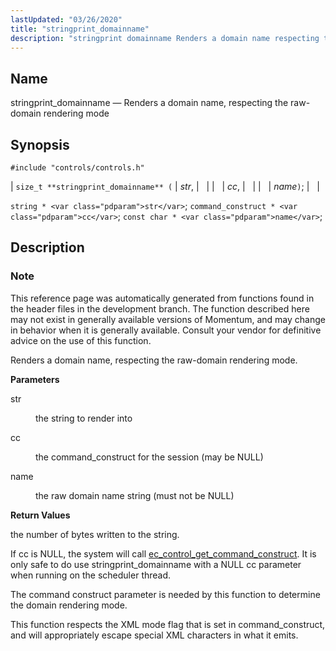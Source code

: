 ```yaml
---
lastUpdated: "03/26/2020"
title: "stringprint_domainname"
description: "stringprint domainname Renders a domain name respecting the raw domain rendering mode size t stringprint domainname str cc name string str command construct cc const char name This reference page was automatically generated from functions found in the header files in the development branch The function described here may not..."
---
```


<a name="apis.stringprint_domainname"></a> 
## Name

stringprint_domainname — Renders a domain name, respecting the raw-domain rendering mode

## Synopsis

`#include "controls/controls.h"`

| `size_t **stringprint_domainname** (` | <var class="pdparam">str</var>, |   |
|   | <var class="pdparam">cc</var>, |   |
|   | <var class="pdparam">name</var>`)`; |   |

`string * <var class="pdparam">str</var>`;
`command_construct * <var class="pdparam">cc</var>`;
`const char * <var class="pdparam">name</var>`;<a name="idp62955232"></a> 
## Description

### Note

This reference page was automatically generated from functions found in the header files in the development branch. The function described here may not exist in generally available versions of Momentum, and may change in behavior when it is generally available. Consult your vendor for definitive advice on the use of this function.

Renders a domain name, respecting the raw-domain rendering mode.

**<a name="idp62958128"></a> Parameters**

<dl class="variablelist">

<dt>str</dt>

<dd>

the string to render into

</dd>

<dt>cc</dt>

<dd>

the command_construct for the session (may be NULL)

</dd>

<dt>name</dt>

<dd>

the raw domain name string (must not be NULL)

</dd>

</dl>

**<a name="idp62964560"></a> Return Values**

the number of bytes written to the string.

If cc is NULL, the system will call [ec_control_get_command_construct](/momentum/3/3-api/apis-ec-control-get-command-construct). It is only safe to do use stringprint_domainname with a NULL cc parameter when running on the scheduler thread.

The command construct parameter is needed by this function to determine the domain rendering mode.

This function respects the XML mode flag that is set in command_construct, and will appropriately escape special XML characters in what it emits.